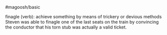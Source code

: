 #magoosh/basic

finagle (verb): achieve something by means of trickery or devious methods 
Steven was able to finagle one of the last seats on the train by convincing the conductor that his torn 
stub was actually a valid ticket. 
